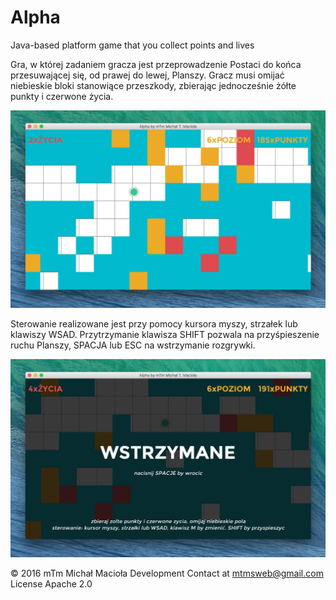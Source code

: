 # Alpha
Java-based platform game that you collect points and lives

Gra, w której zadaniem gracza jest przeprowadzenie Postaci do końca przesuwającej się, od prawej do lewej, Planszy. Gracz musi omijać niebieskie bloki stanowiące przeszkody, zbierając jednocześnie żółte punkty i czerwone życia.

![alt tag](https://github.com/mtmsweb/Alpha/blob/master/Screenshots/screen_1.jpg)

Sterowanie realizowane jest przy pomocy kursora myszy, strzałek lub klawiszy WSAD. Przytrzymanie klawisza SHIFT pozwala na przyśpieszenie ruchu Planszy, SPACJA lub ESC na wstrzymanie rozgrywki.

![alt tag](https://github.com/mtmsweb/Alpha/blob/master/Screenshots/screen_2.jpg)

© 2016 mTm Michał Macioła Development
Contact at mtmsweb@gmail.com
License Apache 2.0
